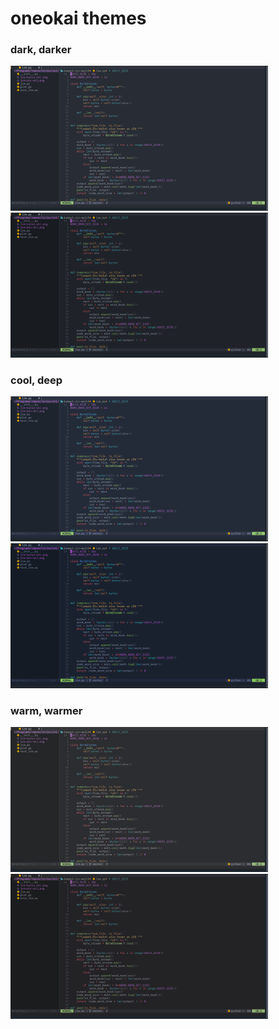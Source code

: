 
# oneokai themes 

### dark, darker 

<p float="left">
<img width="412" alt="Onedark - dark" src="./doc/oneokai_dark.png">
<img width="412" alt="Onedark - darker" src="./doc/oneokai_darker.png">
</p>

### cool, deep

<p float="left">
<img width="412" alt="Onedark - cool" src="./doc/oneokai_cool.png">
<img width="412" alt="Onedark - deep" src="./doc/oneokai_deep.png">
</p>

### warm, warmer

<p float="left">
<img width="412" alt="Onedark - cool" src="./doc/oneokai_warm.png">
<img width="412" alt="Onedark - deep" src="./doc/oneokai_warmer.png">
</p>

